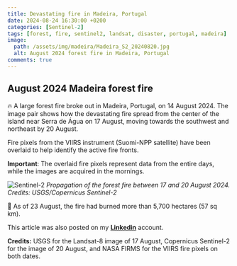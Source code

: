 ```yaml
---
title: Devastating fire in Madeira, Portugal
date: 2024-08-24 16:30:00 +0200
categories: [Sentinel-2]
tags: [forest, fire, sentinel2, landsat, disaster, portugal, madeira]
image:
  path: /assets/img/madeira/Madeira_S2_20240820.jpg
  alt: August 2024 forest fire in Madeira, Portugal
comments: true
---
```


## August 2024 Madeira forest fire 

🔥 A large forest fire broke out in Madeira, Portugal, on 14 August 2024.
The image pair shows how the devastating fire spread from the center of the island near Serra de Água on 17 August, moving towards the southwest and northeast by 20 August.

Fire pixels from the VIIRS instrument (Suomi-NPP satellite) have been overlaid to help identify the active fire fronts.

**Important**: The overlaid fire pixels represent data from the entire days, while the images are acquired in the mornings.

![Sentinel-2](https://media.licdn.com/dms/image/v2/D4D22AQF7UMZpZyyDcQ/feedshare-shrink_800/feedshare-shrink_800/0/1724429737772?e=1727308800&v=beta&t=3QW0UjD7KhJSB4fAl0r-Wl2S2u0KD_2ObSKBd5jIofE)
_Propagation of the forest fire between 17 and 20 August 2024. Credits: USGS/Copernicus Sentinel-2_

📅 As of 23 August, the fire had burned more than 5,700 hectares (57 sq km).


This article was also posted on my [__Linkedin__](https://www.linkedin.com/posts/lagoudakis_a-large-forest-fire-broke-out-in-madeira-activity-7232782552351072256-wbIq?utm_source=share&utm_medium=member_desktop) account.

**Credits:** USGS for the Landsat-8 image of 17 August, Copernicus Sentinel-2 for the image of 20 August, and NASA FIRMS for the VIIRS fire pixels on both dates.